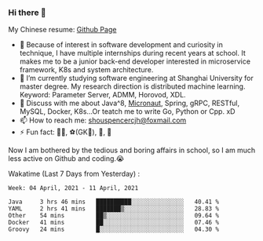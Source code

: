 ### Hi there 👋

My Chinese resume: [Github Page](https://spencercjh.github.io/resume/)

- 🔭 Because of interest in software development and curiosity in technique, I have multiple internships during recent years at school. It makes me to be a junior back-end developer interested in microservice framework, K8s and system architecture.
- 🌱 I’m currently studying software engineering at Shanghai University for master degree. My research direction is distributed machine learning. Keyword: Parameter Server, ADMM, Horovod, XDL.
- 💬 Discuss with me about Java^8, [Micronaut](http://micronaut.io/), Spring, gRPC, RESTful, MySQL, Docker, K8s...Or teatch me to write Go, Python or Cpp. xD
- 📫 How to reach me: shouspencercjh@foxmail.com
- ⚡ Fun fact: 🚴‍♂️, ⚽(GK🥅), 🏓, 🏸

Now I am bothered by the tedious and boring affairs in school, so I am much less active on Github and coding.😭

Wakatime (Last 7 Days from Yesterday) :

<!--START_SECTION:waka-->
```text
Week: 04 April, 2021 - 11 April, 2021

Java     3 hrs 46 mins   ██████████░░░░░░░░░░░░░░░   40.41 % 
YAML     2 hrs 41 mins   ███████▒░░░░░░░░░░░░░░░░░   28.83 % 
Other    54 mins         ██▒░░░░░░░░░░░░░░░░░░░░░░   09.64 % 
Docker   41 mins         ██░░░░░░░░░░░░░░░░░░░░░░░   07.46 % 
Groovy   24 mins         █░░░░░░░░░░░░░░░░░░░░░░░░   04.30 % 
```
<!--END_SECTION:waka-->
